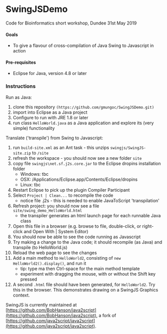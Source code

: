 # SwingJSDemo
Code for Bioinformatics short workshop, Dundee 31st May 2019

#### Goals
*   To give a flavour of cross-compilation of Java Swing to Javascript in action 

#### Pre-requisites
*   Eclipse for Java, version 4.8 or later 

### Instructions
Run as Java:
1.  clone this repository `(https://github.com/gmungoc/SwingJSDemo.git)`
2.  import into Eclipse as a Java project
3.  Configure to run with JRE 1.8 or later
4.  run class `HelloWorld.java` as a Java application and explore its (very simple) functionality

Translate ('transpile') from Swing to Javascript:
1.  run `build-site.xml` as an Ant task - this unzips `swingjs/SwingJS-site.zip` to `/site`
2.  refresh the workspace - you should now see a new folder `site` 
3.  copy file `swingjs\net.sf.j2s.core.jar` to the Eclipse dropins installation folder
    * Windows: tbc
    * OSX: /Applications/Eclipse.app/Contents/Eclipse/dropins
    * Linux: tbc
4.  Restart Eclipse to pick up the plugin Compiler Participant
5.  Select `Project | Clean...` to recompile the code
    * notice file .j2s - this is needed to enable JavaToScript 'transpilation'
6.  Refresh project: you should now see a file `site/swing_demo_HelloWorld.html`
    * the transpiler generates an html launch page for each runnable Java class
7.  Open this file in a browser (e.g. browse to file, double-click, or right-click and Open With | System Editor)
8.  You should now be able to see the code running as Javascript
9.  Try making a change to the Java code; it should recompile (as Java) and transpile (to HelloWorld.js)
10. Reload the web page to see the changes
11. Add a main method to `HelloWorld2`, consisting of `new HelloWorld2().display()`, and run it
    * tip: type ma then Ctrl-space for the main method template
    * experiment with dragging the mouse, with or without the Shift key pressed
12. A second `.html` file should have been generated, for `HelloWorld2`. Try this in the browser. This demonstrates drawing on a SwingJS Graphics context.

SwingJS is currently maintained at [https://github.com/BobHanson/java2script](https://github.com/BobHanson/java2script), a fork of [https://github.com/java2script/java2script](https://github.com/java2script/java2script).